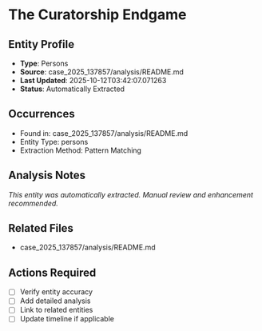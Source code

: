 # The Curatorship Endgame

## Entity Profile
- **Type**: Persons
- **Source**: case_2025_137857/analysis/README.md
- **Last Updated**: 2025-10-12T03:42:07.071263
- **Status**: Automatically Extracted

## Occurrences
- Found in: case_2025_137857/analysis/README.md
- Entity Type: persons
- Extraction Method: Pattern Matching

## Analysis Notes
*This entity was automatically extracted. Manual review and enhancement recommended.*

## Related Files
- case_2025_137857/analysis/README.md

## Actions Required
- [ ] Verify entity accuracy
- [ ] Add detailed analysis
- [ ] Link to related entities
- [ ] Update timeline if applicable
